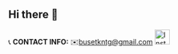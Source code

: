 ## Hi there 👋
📞 **CONTACT INFO:**
✉️busetkntg@gmail.com
<a href="https://www.instagram.com/kullanici_adiniz" target="_blank">
  <img src="https://upload.wikimedia.org/wikipedia/commons/thumb/a/a5/Instagram_icon.png/1024px-Instagram_icon.png" alt="Instagram" width="30" height="30"/>
</a>


<!--
**uglykiss/uglykiss** is a ✨ _special_ ✨ repository because its `README.md` (this file) appears on your GitHub profile.

Here are some ideas to get you started:

- 🔭 I’m currently working on ...
- 🌱 I’m currently learning ...
- 👯 I’m looking to collaborate on ...
- 🤔 I’m looking for help with ...
- 💬 Ask me about ...
- 📫 How to reach me: ...
- 😄 Pronouns: ...
- ⚡ Fun fact: ...
-->
